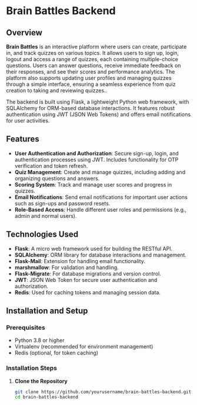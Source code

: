 # Brain Battles Backend

## Overview

**Brain Battles** is an interactive platform where users can create, participate in, and track quizzes on various topics. It allows users to sign up, login, logout and access a range of quizzes, each containing multiple-choice questions. Users can answer questions, receive immediate feedback on their responses, and see their scores and performance analytics. The platform also supports updating user profiles and managing quizzes through a simple interface, ensuring a seamless experience from quiz creation to taking and reviewing quizzes..

The backend is built using Flask, a lightweight Python web framework, with SQLAlchemy for ORM-based database interactions. It features robust authentication using JWT (JSON Web Tokens) and offers email notifications for user activities.

## Features

- **User Authentication and Authorization**: Secure sign-up, login, and authentication processes using JWT. Includes functionality for OTP verification and token refresh.
- **Quiz Management**: Create and manage quizzes, including adding and organizing questions and answers.
- **Scoring System**: Track and manage user scores and progress in quizzes.
- **Email Notifications**: Send email notifications for important user actions such as sign-ups and password resets.
- **Role-Based Access**: Handle different user roles and permissions (e.g., admin and normal users).

## Technologies Used

- **Flask**: A micro web framework used for building the RESTful API.
- **SQLAlchemy**: ORM library for database interactions and management.
- **Flask-Mail**: Extension for handling email functionality.
- **marshmallow**: For validation and handling.
- **Flask-Migrate**: For database migrations and version control.
- **JWT**: JSON Web Token for secure user authentication and authorization.
- **Redis**: Used for caching tokens and managing session data.

## Installation and Setup

### Prerequisites

- Python 3.8 or higher
- Virtualenv (recommended for environment management)
- Redis (optional, for token caching)

### Installation Steps

1. **Clone the Repository**

   ```bash
   git clone https://github.com/yourusername/brain-battles-backend.git
   cd brain-battles-backend

